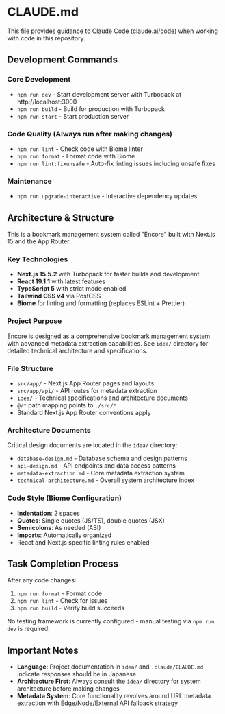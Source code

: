 # CLAUDE.md

This file provides guidance to Claude Code (claude.ai/code) when working with code in this repository.

## Development Commands

### Core Development
- `npm run dev` - Start development server with Turbopack at http://localhost:3000
- `npm run build` - Build for production with Turbopack
- `npm run start` - Start production server

### Code Quality (Always run after making changes)
- `npm run lint` - Check code with Biome linter
- `npm run format` - Format code with Biome
- `npm run lint:fixunsafe` - Auto-fix linting issues including unsafe fixes

### Maintenance
- `npm run upgrade-interactive` - Interactive dependency updates

## Architecture & Structure

This is a bookmark management system called "Encore" built with Next.js 15 and the App Router.

### Key Technologies
- **Next.js 15.5.2** with Turbopack for faster builds and development
- **React 19.1.1** with latest features
- **TypeScript 5** with strict mode enabled
- **Tailwind CSS v4** via PostCSS
- **Biome** for linting and formatting (replaces ESLint + Prettier)

### Project Purpose
Encore is designed as a comprehensive bookmark management system with advanced metadata extraction capabilities. See `idea/` directory for detailed technical architecture and specifications.

### File Structure
- `src/app/` - Next.js App Router pages and layouts
- `src/app/api/` - API routes for metadata extraction
- `idea/` - Technical specifications and architecture documents
- `@/*` path mapping points to `./src/*`
- Standard Next.js App Router conventions apply

### Architecture Documents
Critical design documents are located in the `idea/` directory:
- `database-design.md` - Database schema and design patterns
- `api-design.md` - API endpoints and data access patterns
- `metadata-extraction.md` - Core metadata extraction system
- `technical-architecture.md` - Overall system architecture index

### Code Style (Biome Configuration)
- **Indentation**: 2 spaces
- **Quotes**: Single quotes (JS/TS), double quotes (JSX)
- **Semicolons**: As needed (ASI)
- **Imports**: Automatically organized
- React and Next.js specific linting rules enabled

## Task Completion Process

After any code changes:
1. `npm run format` - Format code
2. `npm run lint` - Check for issues  
3. `npm run build` - Verify build succeeds

No testing framework is currently configured - manual testing via `npm run dev` is required.

## Important Notes

- **Language**: Project documentation in `idea/` and `.claude/CLAUDE.md` indicate responses should be in Japanese
- **Architecture First**: Always consult the `idea/` directory for system architecture before making changes
- **Metadata System**: Core functionality revolves around URL metadata extraction with Edge/Node/External API fallback strategy